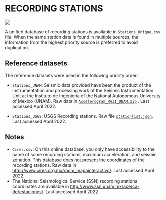 # RECORDING STATIONS


![](recording_stations.png)

A unified database of recording stations is available in `Stations_Unique.csv` file.
When the same station data is found in multiple sources, the information from the highest priority source is preferred to avoid duplication.


## Reference datasets

The reference datasets were used in the following priority order:

- `Stations_UNAM`: Seismic data provided have been the product of the instrumentation and processing work of the Seismic Instrumentation Unit at the Instituto de Ingenieria of the National Autonomous University of Mexico (UNAM). Raw data in [`Accelerogram_RAII_UNAM.zip`](http://aplicaciones.iingen.unam.mx/AcelerogramasRSM/) . Last accessed April 2022.

- `Stations_USGS`: USGS Recording stations. Raw file [`stationlist.json`](https://earthquake.usgs.gov/product/shakemap/us2000ahv0/atlas/1594399907333/download/stationlist.json). Last accessed April 2022.


## Notes

- `Cires.csv`: On this online database, you only have accessibility to the name of some recording stations, maximum acceleration, and seismic zonation. This database does not present the coordinates of the recording stations. Raw data in http://www.cires.org.mx/racm_mapainteractivo/. Last accessed April 2022.
- The National Seismological Service (SSN) recording stations coordinates are available in http://www.ssn.unam.mx/acerca-de/estaciones/. Last accessed April 2022.